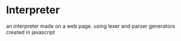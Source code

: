 # Interpreter
an interpreter made on a web page. using lexer and parser generators created in javascript
